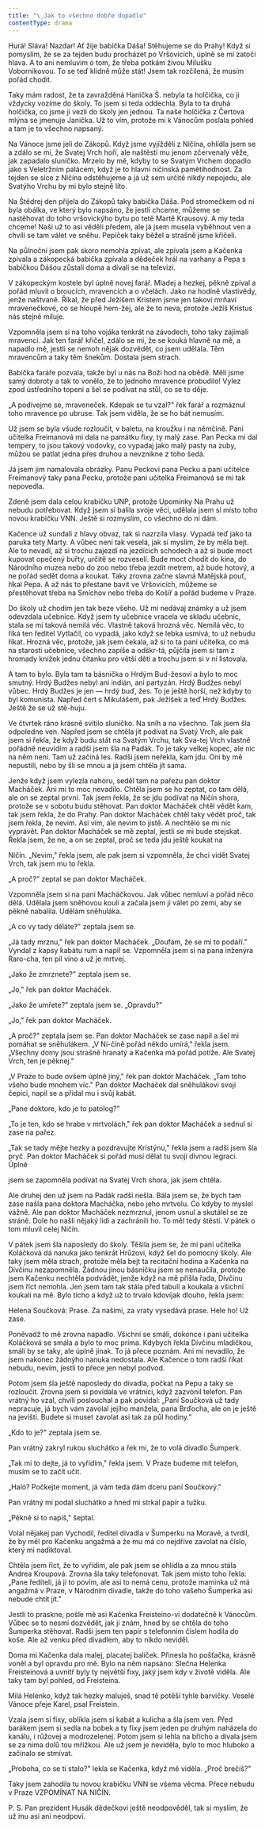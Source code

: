 ```yaml
---
title: "\_Jak to všechno dobře dopadlo"
contentType: drama
---
```


<section>

Hurá! Sláva! Nazdar! Ať žije babička Dáša! Stěhujeme se do Prahy! Když si pomyslím, že se za tejden budu procházet po Vršovicích, úplně se mi zatočí hlava. A to ani nemluvím o tom, že třeba potkám živou Milušku Voborníkovou. To se teď klidně může stát! Jsem tak rozčilená, že musím pořád chodit.

Taky mám radost, že ta zavražděná Hanička Š. nebyla ta holčička, co ji vždycky vozíme do školy. To jsem si teda oddechla. Byla to ta druhá holčička, co jsme ji vezli do školy jen jednou. Ta naše holčička z Čertova mlýna se jmenuje Janička. Už to vím, protože mi k Vánocům poslala pohled a tam je to všechno napsaný.

Na Vánoce jsme jeli do Zákopů. Když jsme vyjížděli z Ničína, ohlídla jsem se a zdálo se mi, že Svatej Vrch hoří, ale naštěstí mu jenom zčervenaly věže, jak zapadalo sluníčko. Mrzelo by mě, kdyby to se Svatým Vrchem dopadlo jako s Veletržním palácem, když je to hlavní ničínská pamětihodnost. Za tejden se sice z Ničína odstěhujeme a já už sem určitě nikdy nepojedu, ale Svatýho Vrchu by mi bylo stejně líto.

Na Štědrej den přijela do Zákopů taky babička Dáša. Pod stromečkem od ní byla obálka, ve který bylo napsáno, že jestli chceme, můžeme se nastěhovat do toho vršovickýho bytu po tetě Martě Krausový. A my teda chceme! Naši už to asi věděli předem, ale já jsem musela vyběhnout ven a chvíli se tam válet ve sněhu. Pepíček taky běžel a strašně jsme křičeli.

Na půlnoční jsem pak skoro nemohla zpívat, ale zpívala jsem a Kačenka zpívala a zákopecká babička zpívala a dědeček hrál na varhany a Pepa s babičkou Dášou zůstali doma a dívali se na televizi.

V zákopeckým kostele byl úplně novej farář. Mladej a hezkej, pěkně zpíval a pořád mluvil o broucích, mravencích a o včelách. Jako na hodině vlastivědy, jenže naštvaně. Říkal, že před Ježíšem Kristem jsme jen takoví mrňaví mravenečkové, co se hloupě hem-žej, ale že to neva, protože Ježíš Kristus nás stejně miluje.

Vzpomněla jsem si na toho vojáka tenkrát na závodech, toho taky zajímali mravenci. Jak ten farář křičel, zdálo se mi, že se kouká hlavně na mě, a napadlo mě, jestli se nemoh nějak dozvědět, co jsem udělala. Těm mravencům a taky těm šnekům. Dostala jsem strach.

Babička faráře pozvala, takže byl u nás na Boží hod na obědě. Měli jsme samý dobroty a tak to vonělo, že to jednoho mravence probudilo! Vylez zpod ústředního topení a šel se podívat na stůl, co se to děje.

„A podívejme se, mraveneček. Kdepak se tu vzal?" řek farář a rozmáznul toho mravence po ubruse. Tak jsem viděla, že se ho bát nemusím.

Už jsem se byla všude rozloučit, v baletu, na kroužku i na němčině. Pani učitelka Freimanová mi dala na památku fixy, ty malý zase. Pan Pecka mi dal tempery, to jsou takový vodovky, co vypadaj jako malý pasty na zuby, můžou se patlat jedna přes druhou a nevznikne z toho šedá.

Já jsem jim namalovala obrázky. Panu Peckovi pana Pecku a pani učitelce Freimanový taky pana Pecku, protože pani učitelka Freimanová se mi tak nepovedla.

Zdeně jsem dala celou krabičku UNP, protože Upomínky Na Prahu už nebudu potřebovat. Když jsem si balila svoje věci, udělala jsem si místo toho novou krabičku VNN. Ještě si rozmyslím, co všechno do ní dám.

Kačence už sundali z hlavy obvaz, tak si nazrzila vlasy. Vypadá teď jako ta paruka tety Marty. A vůbec není tak veselá, jak si myslím, že by měla bejt. Ale to nevadí, až si trochu zajezdí na jezdících schodech a až si bude moct kupovat opečený buřty, určitě se rozveselí. Bude moct chodit do kina, do Národního muzea nebo do zoo nebo třeba jezdit metrem, až bude hotový, a ne pořád sedět doma a koukat. Taky zrovna začne slavná Matějská pouť, říkal Pepa. A až nás to přestane bavit ve Vršovicích, můžeme se přestěhovat třeba na Smíchov nebo třeba do Košíř a pořád budeme v Praze.

Do školy už chodím jen tak beze všeho. Už mi nedávaj známky a už jsem odevzdala učebnice. Když jsem ty učebnice vracela ve skladu učebnic, stala se mi taková nemilá věc. Vlastně taková hrozná věc. Nemilá věc, to říká ten ředitel Vytlačil, co vypadá, jako když se lebka usmívá, to už nebudu říkat. Hrozná věc, protože, jak jsem čekala, až si to ta pani učitelka, co má na starosti učebnice, všechno zapíše a odškr-tá, půjčila jsem si tam z hromady knížek jednu čítanku pro větší děti a trochu jsem si v ní listovala.

A tam to bylo. Byla tam ta básnička o Hrdým Bud-žesovi a bylo to moc smutný. Hrdý Budžes nebyl ani indián, ani partyzán. Hrdý Budžes nebyl vůbec. Hrdý Budžes je jen — hrdý buď, žes. To je ještě horší, než kdyby to byl komunista. Napřed čert s Mikulášem, pak Ježíšek a teď Hrdý Budžes. Ještě že se už stě-huju.

Ve čtvrtek ráno krásně svítilo sluníčko. Na sníh a na všechno. Tak jsem šla odpoledne ven. Napřed jsem se chtěla jít podívat na Svatý Vrch, ale pak jsem si řekla, že když budu stát na Svatým Vrchu, tak Sva-tej Vrch vlastně pořádně neuvidím a radši jsem šla na Padák. To je taky velkej kopec, ale nic na něm není. Tam už začíná les. Radši jsem neřekla, kam jdu. Oni by mě nepustili, nebo by šli se mnou a já jsem chtěla jít sama.

Jenže když jsem vylezla nahoru, seděl tam na pařezu pan doktor Macháček. Ani mi to moc nevadilo. Chtěla jsem se ho zeptat, co tam dělá, ale on se zeptal první. Tak jsem řekla, že se jdu podívat na Ničín shora, protože se v sobotu budu stěhovat. Pan doktor Macháček chtěl vědět kam, tak jsem řekla, že do Prahy. Pan doktor Macháček chtěl taky vědět proč, tak jsem řekla, že nevim. Asi vím, ale nevim to jistě. A nechtělo se mi nic vyprávět. Pan doktor Macháček se mě zeptal, jestli se mi bude stejskat. Řekla jsem, že ne, a on se zeptal, proč se teda jdu ještě koukat na

Ničín. „Nevim," řekla jsem, ale pak jsem si vzpomněla, že chci vidět Svatej Vrch, tak jsem mu to řekla.

„A proč?" zeptal se pan doktor Macháček.

Vzpomněla jsem si na pani Macháčkovou. Jak vůbec nemluví a pořád něco dělá. Udělala jsem sněhovou kouli a začala jsem ji válet po zemi, aby se pěkně nabalila. Udělám sněhuláka.

„A co vy tady děláte?" zeptala jsem se.

„Já tady mrznu," řek pan doktor Macháček. „Doufám, že se mi to podaří." Vyndal z kapsy kabátu rum a napil se. Vzpomněla jsem si na pana inženýra Raro-cha, ten pil víno a už je mrtvej.

„Jako že zmrznete?" zeptala jsem se.

„Jo," řek pan doktor Macháček.

„Jako že umřete?" zeptala jsem se. „Opravdu?"

„Jo," řek pan doktor Macháček.

„A proč?" zeptala jsem se. Pan doktor Macháček se zase napil a šel mi pomáhat se sněhulákem. „V Ni-číně pořád někdo umírá," řekla jsem. „Všechny domy jsou strašně hranatý a Kačenka má pořád potíže. Ale Svatej Vrch, ten je pěknej."

„V Praze to bude ovšem úplně jiný," řek pan doktor Macháček. „Tam toho všeho bude mnohem víc." Pan doktor Macháček dal sněhulákovi svoji čepici, napil se a přidal mu i svůj kabát.

„Pane doktore, kdo je to patolog?"

„To je ten, kdo se hrabe v mrtvolách," řek pan doktor Macháček a sednul si zase na pařez.

„Tak se tady mějte hezky a pozdravujte Kristýnu," řekla jsem a radši jsem šla pryč. Pan doktor Macháček si pořád musí dělat tu svoji divnou legraci. Úplně

jsem se zapomněla podívat na Svatej Vrch shora, jak jsem chtěla.

Ale druhej den už jsem na Padák radši nešla. Bála jsem se, že bych tam zase našla pana doktora Macháčka, nebo jeho mrtvolu. Co kdyby to myslel vážně. Ale pan doktor Macháček nezmrznul, jenom usnul a skutálel se ze stráně. Dole ho našli nějaký lidi a zachránili ho. To měl tedy štěstí. V pátek o tom mluvil celej Ničín.

V pátek jsem šla naposledy do školy. Těšila jsem se, že mi pani učitelka Koláčková dá nanuka jako tenkrát Hrůzovi, když šel do pomocný školy. Ale taky jsem měla strach, protože měla bejt ta recitační hodina a Kačenka na Dívčinu nezapomněla. Žádnou jinou básničku jsem se nenaučila, protože jsem Kačenku nechtěla podvádět, jenže když na mě přišla řada, Dívčinu jsem říct nemohla. Jen jsem tam tak stála před tabulí a koukala a všichni koukali na mě. Bylo ticho a když už to trvalo kdovíjak dlouho, řekla jsem:

Helena Součková: Prase. Za našimi, za vraty vysedává prase. Hele ho! Už zase.

Poněvadž to mě zrovna napadlo. Všichni se smáli, dokonce i pani učitelka Koláčková se smála a bylo to moc príma. Kdybych řekla Dívčinu mladičkou, smáli by se taky, ale úplně jinak. To já přece poznám. Ani mi nevadilo, že jsem nakonec žádnýho nanuka nedostala. Ale Kačence o tom radši říkat nebudu, nevím, jestli to přece jen nebyl podvod.

Potom jsem šla ještě naposledy do divadla, počkat na Pepu a taky se rozloučit. Zrovna jsem si povídala ve vrátnici, když zazvonil telefon. Pan vrátný ho vzal, chvíli poslouchal a pak povídal: „Paní Součková už tady nepracuje, já bych vám zavolal jejího manžela, pana Brďocha, ale on je ještě na jevišti. Budete si muset zavolat asi tak za půl hodiny."

„Kdo to je?" zeptala jsem se.

Pan vrátný zakryl rukou sluchátko a řek mi, že to volá divadlo Šumperk.

„Tak mi to dejte, já to vyřídím," řekla jsem. V Praze budeme mít telefon, musím se to začít učit.

„Haló? Počkejte moment, já vám teda dám dceru paní Součkový."

Pan vrátný mi podal sluchátko a hned mi strkal papír a tužku.

„Pěkně si to napiš," šeptal.

Volal nějakej pan Vychodil, ředitel divadla v Šumperku na Moravě, a tvrdil, že by měl pro Kačenku angažmá a že mu má co nejdříve zavolat na číslo, který mi nadiktoval.

Chtěla jsem říct, že to vyřídím, ale pak jsem se ohlídla a za mnou stála Andrea Kroupová. Zrovna šla taky telefonovat. Tak jsem místo toho řekla: „Pane řediteli, já jí to povím, ale asi to nemá cenu, protože maminka už má angažmá v Praze, v Národním divadle, takže do toho vašeho Šumperka asi nebude chtít jít."

Jestli to praskne, pošle mě asi Kačenka Freisteino-vi dodatečně k Vánocům. Vůbec se to nesmí dozvědět, jak ji znám, hned by se chtěla do toho Šumperka stěhovat. Radši jsem ten papír s telefonním číslem hodila do koše. Ale až venku před divadlem, aby to nikdo neviděl.

Doma mi Kačenka dala malej, placatej balíček. Přinesla ho pošťačka, krásně voněl a byl opravdu pro mě. Bylo na něm napsáno: Slečna Helenka Freisteinová a uvnitř byly ty největší fixy, jaký jsem kdy v životě viděla. Ale taky tam byl pohled, od Freisteina.

Milá Helenko, když tak hezky maluješ, snad tě potěší tyhle barvičky. Veselé Vánoce přeje Karel, psal Freistein.

Vzala jsem si fixy, oblíkla jsem si kabát a kulicha a šla jsem ven. Před barákem jsem si sedla na bobek a ty fixy jsem jeden po druhým naházela do kanálu, i růžovej a modrozelenej. Potom jsem si lehla na břicho a dívala jsem se za nima dolů tou mřížkou. Ale už jsem je neviděla, bylo to moc hluboko a začínalo se stmívat.

„Proboha, co se ti stalo?" lekla se Kačenka, když mě viděla. „Proč brečíš?"

Taky jsem zahodila tu novou krabičku VNN se všema věcma. Přece nebudu v Praze VZPOMÍNAT NA NIČÍN.

P. S. Pan prezident Husák dědečkovi ještě neodpověděl, tak si myslím, že už mu asi ani neodpoví.

</section>
